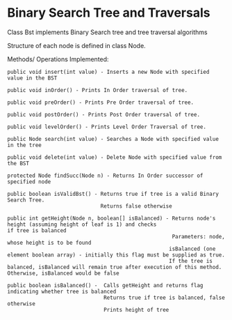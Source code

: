 # Binary Search Tree and Traversals

Class Bst implements Binary Search tree and tree traversal algorithms

Structure of each node is defined in class Node.

Methods/ Operations Implemented:

	public void insert(int value) - Inserts a new Node with specified value in the BST

	public void inOrder() - Prints In Order traversal of tree.

	public void preOrder() - Prints Pre Order traversal of tree.

	public void postOrder() - Prints Post Order traversal of tree.

	public void levelOrder() - Prints Level Order Traversal of tree.

	public Node search(int value) - Searches a Node with specified value in the tree

	public void delete(int value) - Delete Node with specified value from the BST

	protected Node findSucc(Node n) - Returns In Order successor of specified node

	public boolean isValidBst() - Returns true if tree is a valid Binary Search Tree. 
								  Returns false otherwise

	public int getHeight(Node n, boolean[] isBalanced) - Returns node's height (assuming height of leaf is 1) and checks 													  if tree is balanced
	 													 Parameters: node, whose height is to be found
				   										isBalanced (one element boolean array) - initially this flag must be supplied as true. 
	 													If the tree is balanced, isBalanced will remain true after execution of this method. Otherwise, isBalanced would be false			  
	
    public boolean isBalanced() -  Calls getHeight and returns flag indicating whether tree is balanced
								   Returns true if tree is balanced, false otherwise
								   Prints height of tree



